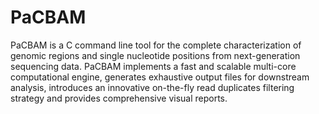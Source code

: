 # PaCBAM

PaCBAM is a C command line tool for the complete characterization of genomic regions and single nucleotide positions from next-generation sequencing data. PaCBAM implements a fast and scalable multi-core computational engine, generates exhaustive output files for downstream analysis, introduces an innovative on-the-fly read duplicates filtering strategy and provides comprehensive visual reports. 

